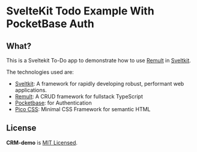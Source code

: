 # SvelteKit Todo Example With PocketBase Auth

## What?

This is a Sveltekit To-Do app to demonstrate how to use [Remult](https://remult.dev/) in [Sveltkit](https://kit.svelte.dev).

The technologies used are:
- [Sveltkit](https://kit.svelte.dev): A framework for rapidly developing robust, performant web applications.
- [Remult](https://remult.dev/): A CRUD framework for fullstack TypeScript
- [Pocketbase](https://pocketbase.io/): for Authentication
- [Pico CSS](https://picocss.com/): Minimal CSS Framework for semantic HTML


## License

**CRM-demo** is [MIT Licensed](LICENSE).

